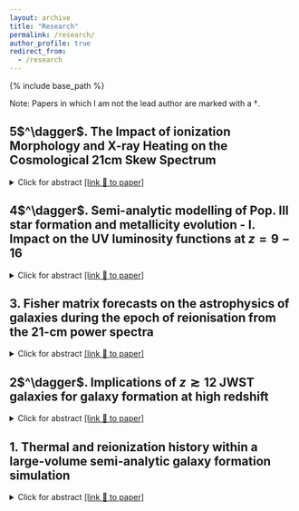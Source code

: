 ```yaml
---
layout: archive
title: "Research"
permalink: /research/
author_profile: true
redirect_from:
  - /research
---
```


{% include base_path %}

Note: Papers in which I am not the lead author are marked with a $\dagger$.


## 5\$^\dagger$. The Impact of ionization Morphology and X-ray Heating on the Cosmological 21cm Skew Spectrum
<details>
<summary>Click for abstract <a href="https://ui.adsabs.harvard.edu/abs/2024arXiv240217254C/abstract">[link 🔗 to paper]</a></summary>

The cosmological 21-cm signal offers a potential probe of the early Universe and the first ionising sources. Current experiments probe the spatially-dependent variance (Gaussianity) of the signal through the power spectrum (PS). The signal however is expected to be highly non-Gaussian due to the complex topology of reionisation and X-ray heating. We investigate the non-Gaussianities of X-ray heating and reionisation, by calculating the skew spectrum (SS) of the 21-cm signal using MERAXES, which couples a semi-analytic galaxy population with semi-numerical reionisation simulations. The SS is the cross-spectrum of the quadratic temperature brightness field with itself. We generate a set of seven simulations from  $z=30$ to $z=5$, varying the halo mass threshold for hosting star-formation, the X-ray luminosity per star-formation rate, and the minimum X-ray energy escaping host galaxies. We find the SS is predominantly negative as a function of redshift, transitioning to positive towards the start of reionisation, and peaking during the midpoint of reionisation. We do not see a negative dip in the SS during reionisation, likely due to the specifics of modelling ionisation sources. We normalise the SS by the PS during reionisation isolating the non-Gaussianities. We find a trough ($k\sim0.1$ Mpc$^{−1}$) and peak ($k\sim0.4-1$ Mpc$^{−1}$) in the normalised SS during the mid to late periods of reionisation. These correlate to the ionisation topology, and neutral islands in the IGM. We calculate the cosmic variance of the normalised SS, and find these features are detectable in the absence of foregrounds with the SKA_LOW.
</details>

## 4\$^\dagger$. Semi-analytic modelling of Pop. III star formation and metallicity evolution - I. Impact on the UV luminosity functions at $z = 9-16$
<details>
<summary>Click for abstract <a href="https://ui.adsabs.harvard.edu/abs/arXiv:2401.07396">[link 🔗 to paper]</a></summary>

We implemented Population III (Pop. III) star formation in mini-halos within the MERAXES semi-analytic galaxy formation and reionisation model, run on top of a $N$-body simulation with $L = 10 h^{-1}$ cMpc with 2048$^3$ particles resolving all dark matter halos down to the mini-halos ($\sim 10^5 M_\odot$). Our modelling includes the chemical evolution of the IGM, with metals released through supernova-driven bubbles that expand according to the Sedov-Taylor model. We found that SN-driven metal bubbles are generally small, with radii typically of 150 ckpc at $z = 6$. Hence, the majority of the first galaxies are likely enriched by their own star formation. However, as reionization progresses, the feedback effects from the UV background become more pronounced, leading to a halt in star formation in low-mass galaxies, after which external chemical enrichment becomes more relevant. We explore the sensitivity of the star formation rate density and stellar mass functions on the unknown values of free parameters. We also discuss the observability of Pop. III dominated systems with JWST, finding that the inclusion of Pop. III galaxies can have a significant effect on the total UV luminosity function at $z = 12 - 16$. Our results support the idea that the excess of bright galaxies detected with JWST might be explained by the presence of bright top-heavy Pop. III dominated galaxies without requiring an increased star formation efficiency.
</details>


## 3\. Fisher matrix forecasts on the astrophysics of galaxies during the epoch of reionisation from the 21-cm power spectra
<details>
<summary>Click for abstract <a href="https://ui.adsabs.harvard.edu/abs/arXiv:2305.05104">[link 🔗 to paper]</a></summary>

  The hyperfine 21-cm transition of neutral hydrogen from the early Universe ($z>5$) is a sensitive probe of the formation and evolution of the first luminous sources. Using the Fisher matrix formalism we explore the complex and degenerate high-dimensional parameter space associated with the high-$z$ sources of this era and forecast quantitative constraints from a future 21-cm power spectrum  (21-cm PS) detection. This is achieved using MERAXES, a coupled semi-analytic galaxy formation model and reionisation simulation, applied to an $N$-body halo merger tree with a statistically complete population of all atomically cooled galaxies out to $z\sim20$. Our mock observation assumes a 21-cm detection spanning $z \in [5, 24]$ from a 1000 h mock observation with the forthcoming Square Kilometre Array and is calibrated with respect to ultraviolet luminosity functions (UV LFs) at $z\in[5, 10]$, the optical depth of CMB photons to Thompson scattering from Planck, and various constraints on the IGM neutral fraction at $z > 5$. In this work, we focus on the X-ray luminosity, ionising UV photon escape fraction, star formation and supernova feedback of the first galaxies. We demonstrate that it is possible to recover 5 of the 8 parameters describing these properties with better than $50$ per cent precision using just the 21-cm PS. By combining with UV LFs, we are able to improve our forecast, with 5 of the 8 parameters constrained to better than $10$ per cent (and all below 50 per cent).

</details>

## 2\$^\dagger$.	Implications of $z{\gtrsim}12$ JWST galaxies for galaxy formation at high redshift
<details>
<summary>Click for abstract <a href="https://ui.adsabs.harvard.edu/abs/2023arXiv230517959Q/abstract">[link 🔗 to paper]</a></summary>

Using a semi-analytic galaxy-formation model, we study analogues of 8 recently discovered JWST galaxies at $z{\gtrsim}12$. We select analogues from a cosmological simulation with a $(311{\rm cMpc})^3$ volume and an effective particle number of $10^{12}$ enabling resolution of every atomic-cooling galaxy at $z{\le}20$. We vary model parameters to reproduce the observed UV luminosity function at $5{<}z{<}13$, aiming for a statistically representative high-redshift galaxy mock catalogue. Using the forward-modelled JWST photometry, we identify analogues from this catalogue and study their properties as well as possible evolutionary paths and local environment. We find faint JWST galaxies ($M_{\rm UV}{\gtrsim}-19.5$) to remain consistent with standard galaxy-formation model and that our fiducial catalogue includes large samples of their analogues. The properties of these analogues broadly agree with conventional SED fitting results, except for having systematically lower redshifts due to the evolving UV luminosity function, and for having higher specific star formation rates as a result of burstier histories in our model. On the other hand, only a handful of bright galaxy analogues can be identified for the observed $z{\sim}12$ galaxies. Moreover, in order to reproduce the $z{\gtrsim}16$ JWST galaxy candidates, boosting star-forming efficiencies through reduced feedback regulation and increased gas depletion rate is necessary relative to models of lower-redshift populations. This suggests star formation in the first galaxies could differ significantly from their lower-redshift counterparts. We also find that these candidates are subject to low-redshift contamination, which is present in our fiducial results as both the dusty or quiescent galaxies at $z{\sim}5$.

</details>


## 1\. Thermal and reionization history within a large-volume semi-analytic galaxy formation simulation
<details>
<summary>Click for abstract <a href="https://ui.adsabs.harvard.edu/abs/2022arXiv221008910B/abstract">[link 🔗 to paper]</a></summary>


We predict the 21-cm global signal and power spectra during the Epoch of Reionisation using the MERAXES semi-analytic galaxy formation and reionisation model, updated to include X-ray heating and thermal evolution of the intergalactic medium. Studying the formation and evolution of galaxies together with the reionisation of cosmic hydrogen using semi-analytic models (such as MERAXES) requires *N*-body simulations within large volumes and high mass resolutions. For this, we use a simulation of side-length $210~h^{-1}$ Mpc with $4320^3$ particles resolving dark matter haloes to masses of $5\times10^8~h^{-1}~M_\odot$. To reach the mass resolution of atomically cooled galaxies, thought to be the dominant population contributing to reionisation, at $z=20$ of $\sim 2\times10^7~h^{-1}~M_\odot$, we augment this simulation using the DARKFOREST Monte-Carlo merger tree algorithm (achieving an effective particle count of $\sim10^{12}$). Using this augmented simulation we explore the impact of mass resolution on the predicted reionisation history as well as the impact of X-ray heating on the 21-cm global signal and the 21-cm power spectra. We also explore the cosmic variance of 21-cm statistics within $70^{3}$ $h^{-3}$ Mpc$^3$ sub-volumes. We find that the midpoint of reionisation varies by $\Delta z\sim0.8$ and that the cosmic variance on the power spectrum is underestimated by a factor of 2-4 at $k\sim$ 0.1-0.4 Mpc$^{-1}$ due to the non-Gaussian nature of the 21-cm signal. To our knowledge, this work represents the first model of both reionisation and galaxy formation which resolves low-mass atomically cooled galaxies while simultaneously sampling sufficiently large scales necessary for exploring the effects of X-rays in the early Universe.

</details>
